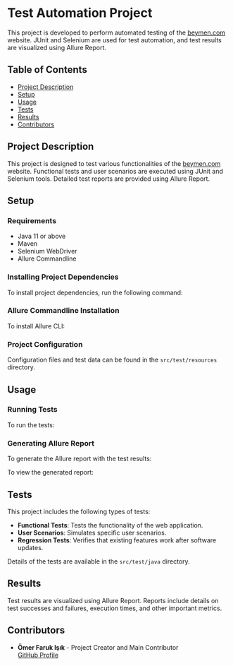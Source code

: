 # Test Automation Project

This project is developed to perform automated testing of the [beymen.com](https://beymen.com) website. JUnit and Selenium are used for test automation, and test results are visualized using Allure Report.

## Table of Contents

- [Project Description](#project-description)
- [Setup](#setup)
- [Usage](#usage)
- [Tests](#tests)
- [Results](#results)
- [Contributors](#contributors)

## Project Description

This project is designed to test various functionalities of the [beymen.com](https://beymen.com) website. Functional tests and user scenarios are executed using JUnit and Selenium tools. Detailed test reports are provided using Allure Report.

## Setup

### Requirements

- Java 11 or above
- Maven
- Selenium WebDriver
- Allure Commandline

### Installing Project Dependencies

To install project dependencies, run the following command:


### Allure Commandline Installation

To install Allure CLI:


### Project Configuration

Configuration files and test data can be found in the `src/test/resources` directory.

## Usage

### Running Tests

To run the tests:


### Generating Allure Report

To generate the Allure report with the test results:


To view the generated report:


## Tests

This project includes the following types of tests:

- **Functional Tests**: Tests the functionality of the web application.
- **User Scenarios**: Simulates specific user scenarios.
- **Regression Tests**: Verifies that existing features work after software updates.

Details of the tests are available in the `src/test/java` directory.

## Results

Test results are visualized using Allure Report. Reports include details on test successes and failures, execution times, and other important metrics.

## Contributors

- **Ömer Faruk Işık** - Project Creator and Main Contributor  
  [GitHub Profile](https://github.com/OmersGitHub)
